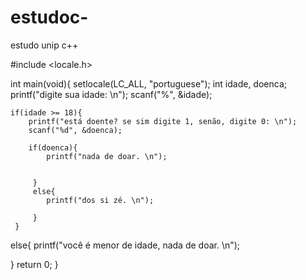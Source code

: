 # estudoc-
estudo unip c++


#include <locale.h>

 int main(void){
 	setlocale(LC_ALL, "portuguese");
 	int idade, doenca;
 	printf("digite sua idade: \n");
 	scanf("%", &idade);
 	
 	if(idade >= 18){
 		printf("está doente? se sim digite 1, senão, digite 0: \n");
 		scanf("%d", &doenca);
 		
 		if(doenca){
 			printf("nada de doar. \n");
 			
 		
		 }
		 else{
		 	printf("dos si zé. \n");
		 	
		 }
	 }
 else{
 	printf("você é menor de idade, nada de doar. \n");
 	
 }
 return 0;
}
 
 
